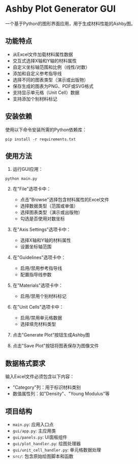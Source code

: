 # Ashby Plot Generator GUI

一个基于Python的图形界面应用，用于生成材料性能的Ashby图。

## 功能特点

- 从Excel文件加载材料属性数据
- 交互式选择X轴和Y轴的材料属性
- 自定义坐标轴范围和比例（线性/对数）
- 添加和自定义参考指导线
- 选择不同的图表类型（演示或出版物）
- 保存生成的图表为PNG、PDF或SVG格式
- 支持显示单元格（Unit Cell）数据
- 支持添加个别材料标记

## 安装依赖

使用以下命令安装所需的Python依赖库：

```
pip install -r requirements.txt
```

## 使用方法

1. 运行GUI应用：

```
python main.py
```

2. 在"File"选项卡中：
   - 点击"Browse"选择包含材料属性的Excel文件
   - 选择数据类型（范围或单值）
   - 选择图表类型（演示或出版物）
   - 勾选是否使用对数坐标

3. 在"Axis Settings"选项卡中：
   - 选择X轴和Y轴的材料属性
   - 设置坐标轴范围

4. 在"Guidelines"选项卡中：
   - 启用/禁用参考指导线
   - 配置指导线参数

5. 在"Materials"选项卡中：
   - 启用/禁用个别材料标记

6. 在"Unit Cells"选项卡中：
   - 启用/禁用单元格数据
   - 选择填充材料类型

7. 点击"Generate Plot"按钮生成Ashby图
8. 点击"Save Plot"按钮将图表保存为图像文件

## 数据格式要求

输入Excel文件必须包含以下内容：
- "Category"列：用于标识材料类别
- 数值属性列：如"Density"、"Young Modulus"等

## 项目结构

- `main.py`: 应用入口点
- `gui/app.py`: 主应用类
- `gui/panels.py`: UI面板组件
- `gui/plot_handler.py`: 绘图处理器
- `gui/unit_cell_handler.py`: 单元格数据处理
- `src/`: 包含原始绘图脚本和函数 